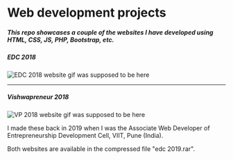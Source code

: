 Web development projects 
=========================

##### This repo showcases a couple of the websites I have developed using HTML, CSS, JS, PHP, Bootstrap, etc. 

##### EDC 2018
![EDC 2018 website gif was supposed to be here](https://github.com/sidsamgithub/websites/blob/main/EDC%20website%20githubgif.gif "EDC 2018 website")

------

#####  Vishwapreneur 2018 
![VP 2018 website gif was supposed to be here](https://github.com/sidsamgithub/websites/blob/main/VP19%20website%20githubgif.gif  "VP 2018 website")

I made these back in 2019 when I was the Associate Web Developer of Entrepreneurship Development Cell, VIIT, Pune (India).

Both websites are available in the compressed file "edc 2019.rar".

